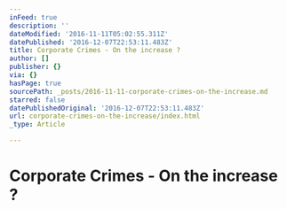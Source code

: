 ```yaml
---
inFeed: true
description: ''
dateModified: '2016-11-11T05:02:55.311Z'
datePublished: '2016-12-07T22:53:11.483Z'
title: Corporate Crimes - On the increase ?
author: []
publisher: {}
via: {}
hasPage: true
sourcePath: _posts/2016-11-11-corporate-crimes-on-the-increase.md
starred: false
datePublishedOriginal: '2016-12-07T22:53:11.483Z'
url: corporate-crimes-on-the-increase/index.html
_type: Article

---
```

# Corporate Crimes - On the increase ?